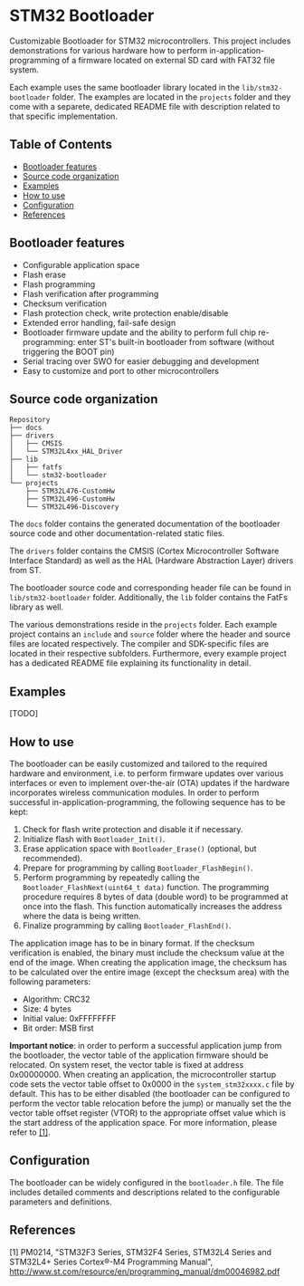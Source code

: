 # STM32 Bootloader
Customizable Bootloader for STM32 microcontrollers. This project includes demonstrations for various hardware how to perform in-application-programming of a firmware located on external SD card with FAT32 file system.

Each example uses the same bootloader library located in the `lib/stm32-bootloader` folder. The examples are located in the `projects` folder and they come with a separete, dedicated README file with description related to that specific implementation.

## Table of Contents
- [Bootloader features](#bootloader-features)
- [Source code organization](#source-code-organization)
- [Examples](#examples)
- [How to use](#how-to-use)
- [Configuration](#configuration)
- [References](#references)

## Bootloader features
- Configurable application space
- Flash erase
- Flash programming
- Flash verification after programming
- Checksum verification
- Flash protection check, write protection enable/disable
- Extended error handling, fail-safe design
- Bootloader firmware update and the ability to perform full chip re-programming: enter ST's built-in bootloader from software (without triggering the BOOT pin)
- Serial tracing over SWO for easier debugging and development
- Easy to customize and port to other microcontrollers

## Source code organization
```
Repository
├── docs
├── drivers
│   ├── CMSIS
│   └── STM32L4xx_HAL_Driver
├── lib
│   ├── fatfs
│   └── stm32-bootloader
└── projects
    ├── STM32L476-CustomHw
    ├── STM32L496-CustomHw
    └── STM32L496-Discovery
```
The `docs` folder contains the generated documentation of the bootloader source code and other documentation-related static files.

The `drivers` folder contains the CMSIS (Cortex Microcontroller Software Interface Standard) as well as the HAL (Hardware Abstraction Layer) drivers from ST.

The bootloader source code and corresponding header file can be found in `lib/stm32-bootloader` folder. Additionally, the `lib` folder contains the FatFs library as well.

The various demonstrations reside in the `projects` folder. Each example project contains an `include` and `source` folder where the header and source files are located respectively. The compiler and SDK-specific files are located in their respective subfolders. Furthermore, every example project has a dedicated README file explaining its functionality in detail.

## Examples
[TODO]

## How to use
The bootloader can be easily customized and tailored to the required hardware and environment, i.e. to perform firmware updates over various interfaces or even to implement over-the-air (OTA) updates if the hardware incorporates wireless communication modules. In order to perform successful in-application-programming, the following sequence has to be kept:
1. Check for flash write protection and disable it if necessary.
2. Initialize flash with `Bootloader_Init()`.
3. Erase application space with `Bootloader_Erase()` (optional, but recommended).
4. Prepare for programming by calling `Bootloader_FlashBegin()`.
5. Perform programming by repeatedly calling the `Bootloader_FlashNext(uint64_t data)` function. The programming procedure requires 8 bytes of data (double word) to be programmed at once into the flash. This function automatically increases the address where the data is being written.
6. Finalize programming by calling `Bootloader_FlashEnd()`.

The application image has to be in binary format. If the checksum verification is enabled, the binary must include the checksum value at the end of the image. When creating the application image, the checksum has to be calculated over the entire image (except the checksum area) with the following parameters:
- Algorithm: CRC32
- Size: 4 bytes
- Initial value: 0xFFFFFFFF
- Bit order: MSB first

__Important notice__: in order to perform a successful application jump from the bootloader, the vector table of the application firmware should be relocated. On system reset, the vector table is fixed at address 0x00000000. When creating an application, the microcontroller startup code sets the vector table offset to 0x0000 in the `system_stm32xxxx.c` file by default. This has to be either disabled (the bootloader can be configured to perform the vector table relocation before the jump) or manually set the the vector table offset register (VTOR) to the appropriate offset value which is the start address of the application space. For more information, please refer to [[1]](#references).

## Configuration
The bootloader can be widely configured in the `bootloader.h` file. The file includes detailed comments and descriptions related to the configurable parameters and definitions.

## References
[1] PM0214, "STM32F3 Series, STM32F4 Series, STM32L4 Series and STM32L4+ Series Cortex®-M4 Programming Manual", http://www.st.com/resource/en/programming_manual/dm00046982.pdf
